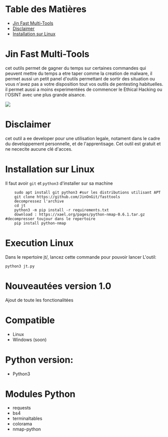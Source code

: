 Table des Matières
=

* [Jin Fast Multi-Tools](#Jin-Fast-Multi-Tools)
* [Disclaimer](#Disclaimer)
* [Installation sur Linux](#Installation-sur-Linux)

Jin Fast Multi-Tools
=

cet outils permet de gagner du temps sur certaines commandes qui peuvent mettre du temps a etre taper comme la creation de malware, il permet aussi un petit panel d'outils permettant de sortir des situation ou vous n'avez pas a votre disposition tout vos outils de pentesting habituelles. il permet aussi a moins experimentées de commencer le Ethical Hacking ou l'OSINT avec une plus grande aisance.

![](https://cdn.discordapp.com/attachments/768799213416218625/781194036581105696/jt.PNG)

Disclaimer
=
cet outil a ee developer pour une utilisation legale, notament dans le cadre du developpement personnelle, et de l'apprentisage. Cet outil est gratuit et ne nececite aucune clé d'acces.


Installation sur Linux
=
Il faut avoir `git` et `python3` d'installer sur sa machine
```
    sudo apt install git python3 #sur les distributions utilisant APT
    git clone https://github.com/JinOnGit/fasttools
    decompressez l'archive
    cd jt
    python3 -m pip install -r requirements.txt
    download : https://xael.org/pages/python-nmap-0.6.1.tar.gz #decompresser toujour dans le repertoire
    pip install python-nmap
```    

Execution Linux
=
Dans le repertoire jt/, lancez cette commande pour pouvoir lancer L'outil:
```
python3 jt.py
```
Nouveautées version 1.0
=
Ajout de toute les fonctionalitées

Compatible
=
- Linux
- Windows (soon)

Python version:
=
- Python3

Modules Python
=
- requests
- bs4
- terminaltables
- colorama
- nmap-python
